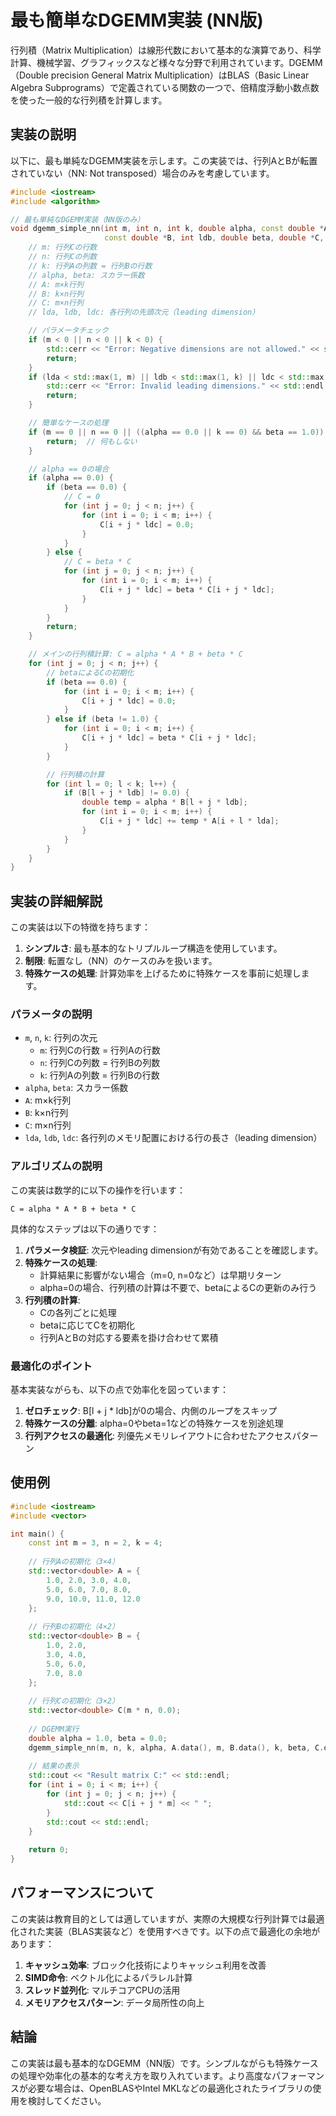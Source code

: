 # 最も簡単なDGEMM実装 (NN版)

行列積（Matrix Multiplication）は線形代数において基本的な演算であり、科学計算、機械学習、グラフィックスなど様々な分野で利用されています。DGEMM（Double precision General Matrix Multiplication）はBLAS（Basic Linear Algebra Subprograms）で定義されている関数の一つで、倍精度浮動小数点数を使った一般的な行列積を計算します。

## 実装の説明

以下に、最も単純なDGEMM実装を示します。この実装では、行列AとBが転置されていない（NN: Not transposed）場合のみを考慮しています。

```c++
#include <iostream>
#include <algorithm>

// 最も単純なDGEMM実装（NN版のみ）
void dgemm_simple_nn(int m, int n, int k, double alpha, const double *A, int lda,
                     const double *B, int ldb, double beta, double *C, int ldc) {
    // m: 行列Cの行数
    // n: 行列Cの列数
    // k: 行列Aの列数 = 行列Bの行数
    // alpha, beta: スカラー係数
    // A: m×k行列
    // B: k×n行列
    // C: m×n行列
    // lda, ldb, ldc: 各行列の先頭次元（leading dimension）

    // パラメータチェック
    if (m < 0 || n < 0 || k < 0) {
        std::cerr << "Error: Negative dimensions are not allowed." << std::endl;
        return;
    }
    if (lda < std::max(1, m) || ldb < std::max(1, k) || ldc < std::max(1, m)) {
        std::cerr << "Error: Invalid leading dimensions." << std::endl;
        return;
    }

    // 簡単なケースの処理
    if (m == 0 || n == 0 || ((alpha == 0.0 || k == 0) && beta == 1.0)) {
        return;  // 何もしない
    }

    // alpha == 0の場合
    if (alpha == 0.0) {
        if (beta == 0.0) {
            // C = 0
            for (int j = 0; j < n; j++) {
                for (int i = 0; i < m; i++) {
                    C[i + j * ldc] = 0.0;
                }
            }
        } else {
            // C = beta * C
            for (int j = 0; j < n; j++) {
                for (int i = 0; i < m; i++) {
                    C[i + j * ldc] = beta * C[i + j * ldc];
                }
            }
        }
        return;
    }

    // メインの行列積計算: C = alpha * A * B + beta * C
    for (int j = 0; j < n; j++) {
        // betaによるCの初期化
        if (beta == 0.0) {
            for (int i = 0; i < m; i++) {
                C[i + j * ldc] = 0.0;
            }
        } else if (beta != 1.0) {
            for (int i = 0; i < m; i++) {
                C[i + j * ldc] = beta * C[i + j * ldc];
            }
        }

        // 行列積の計算
        for (int l = 0; l < k; l++) {
            if (B[l + j * ldb] != 0.0) {
                double temp = alpha * B[l + j * ldb];
                for (int i = 0; i < m; i++) {
                    C[i + j * ldc] += temp * A[i + l * lda];
                }
            }
        }
    }
}
```

## 実装の詳細解説

この実装は以下の特徴を持ちます：

1. **シンプルさ**: 最も基本的なトリプルループ構造を使用しています。
2. **制限**: 転置なし（NN）のケースのみを扱います。
3. **特殊ケースの処理**: 計算効率を上げるために特殊ケースを事前に処理します。

### パラメータの説明

- `m`, `n`, `k`: 行列の次元
  - `m`: 行列Cの行数 = 行列Aの行数
  - `n`: 行列Cの列数 = 行列Bの列数
  - `k`: 行列Aの列数 = 行列Bの行数
- `alpha`, `beta`: スカラー係数
- `A`: m×k行列
- `B`: k×n行列
- `C`: m×n行列
- `lda`, `ldb`, `ldc`: 各行列のメモリ配置における行の長さ（leading dimension）

### アルゴリズムの説明

この実装は数学的に以下の操作を行います：
```
C = alpha * A * B + beta * C
```

具体的なステップは以下の通りです：

1. **パラメータ検証**: 次元やleading dimensionが有効であることを確認します。
2. **特殊ケースの処理**:
   - 計算結果に影響がない場合（m=0, n=0など）は早期リターン
   - alpha=0の場合、行列積の計算は不要で、betaによるCの更新のみ行う
3. **行列積の計算**:
   - Cの各列ごとに処理
   - betaに応じてCを初期化
   - 行列AとBの対応する要素を掛け合わせて累積

### 最適化のポイント

基本実装ながらも、以下の点で効率化を図っています：

1. **ゼロチェック**: B[l + j * ldb]が0の場合、内側のループをスキップ
2. **特殊ケースの分離**: alpha=0やbeta=1などの特殊ケースを別途処理
3. **行列アクセスの最適化**: 列優先メモリレイアウトに合わせたアクセスパターン

## 使用例

```c++
#include <iostream>
#include <vector>

int main() {
    const int m = 3, n = 2, k = 4;
    
    // 行列Aの初期化（3×4）
    std::vector<double> A = {
        1.0, 2.0, 3.0, 4.0,
        5.0, 6.0, 7.0, 8.0,
        9.0, 10.0, 11.0, 12.0
    };
    
    // 行列Bの初期化（4×2）
    std::vector<double> B = {
        1.0, 2.0,
        3.0, 4.0,
        5.0, 6.0,
        7.0, 8.0
    };
    
    // 行列Cの初期化（3×2）
    std::vector<double> C(m * n, 0.0);
    
    // DGEMM実行
    double alpha = 1.0, beta = 0.0;
    dgemm_simple_nn(m, n, k, alpha, A.data(), m, B.data(), k, beta, C.data(), m);
    
    // 結果の表示
    std::cout << "Result matrix C:" << std::endl;
    for (int i = 0; i < m; i++) {
        for (int j = 0; j < n; j++) {
            std::cout << C[i + j * m] << " ";
        }
        std::cout << std::endl;
    }
    
    return 0;
}
```

## パフォーマンスについて

この実装は教育目的としては適していますが、実際の大規模な行列計算では最適化された実装（BLAS実装など）を使用すべきです。以下の点で最適化の余地があります：

1. **キャッシュ効率**: ブロック化技術によりキャッシュ利用を改善
2. **SIMD命令**: ベクトル化によるパラレル計算
3. **スレッド並列化**: マルチコアCPUの活用
4. **メモリアクセスパターン**: データ局所性の向上

## 結論

この実装は最も基本的なDGEMM（NN版）です。シンプルながらも特殊ケースの処理や効率化の基本的な考え方を取り入れています。より高度なパフォーマンスが必要な場合は、OpenBLASやIntel MKLなどの最適化されたライブラリの使用を検討してください。

